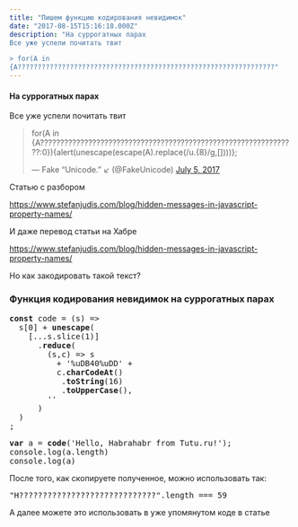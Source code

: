 ```yaml
---
title: "Пишем функцию кодирования невидимок"
date: "2017-08-15T15:16:18.000Z"
description: "На суррогатных парах
Все уже успели почитать твит

> for(A in
{A????????????????????????????????????????????????????????????????"
---
```


<h4>На суррогатных парах</h4>
<p>Все уже успели почитать твит</p>
<blockquote class="twitter-tweet" data-width="550" data-dnt="true">
<p lang="und" dir="ltr">for(A in {A????????????????????????????????????????????????????????????????:0}){alert(unescape(escape(A).replace(/u.{8}/g,[])))};</p>
<p>&mdash; Fake “Unicode.” ↙️ (@FakeUnicode) <a href="https://twitter.com/FakeUnicode/status/882419542990831616?ref_src=twsrc%5Etfw">July 5, 2017</a></p></blockquote>
<p><script async src="https://platform.twitter.com/widgets.js" charset="utf-8"></script></p>
<p>Статью с разбором</p>
<p><a href="https://www.stefanjudis.com/blog/hidden-messages-in-javascript-property-names/">https://www.stefanjudis.com/blog/hidden-messages-in-javascript-property-names/</a></p>
<p>И даже перевод статьи на Хабре</p>
<p><a href="https://www.stefanjudis.com/blog/hidden-messages-in-javascript-property-names/">https://www.stefanjudis.com/blog/hidden-messages-in-javascript-property-names/</a></p>
<p>Но как закодировать такой текст?</p>
<h3>Функция кодирования невидимок на суррогатных парах</h3>
<pre><strong>const</strong> code = (s) =&gt;<br>  s[0] + <strong>unescape</strong>(<br>    [...s.slice(1)]<br>      .<strong>reduce</strong>(<br>        (s,c) =&gt; s<br>          + '%uDB40%uDD' +<br>          c.<strong>charCodeAt</strong>()<br>           .<strong>toString</strong>(16)<br>           .<strong>toUpperCase</strong>(),<br>        ''<br>      )<br>  )<br>;</pre>
<pre><strong>var</strong> a = <strong>code</strong>('Hello, Habrahabr from Tutu.ru!');<br>console.log(a.length)<br>console.log(a)</pre>
<p>После того, как скопируете полученное, можно использовать так:</p>
<pre>"H?????????????????????????????".length === 59</pre>
<p>А далее можете это использовать в уже упомянутом коде в статье</p>


